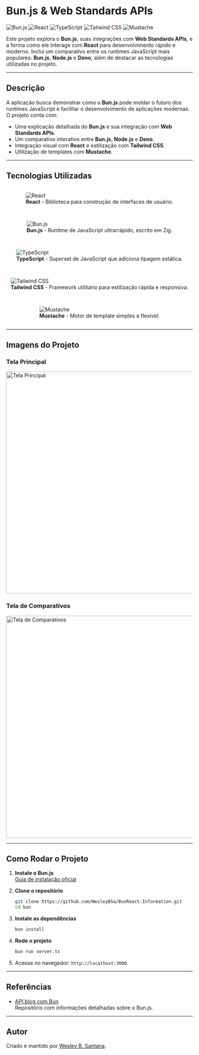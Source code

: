 # **Bun.js & Web Standards APIs**

![Bun.js](./public/image/Bun-Dark.svg)
![React](./public/image/React-Dark.svg)
![TypeScript](./public/image/TypeScript.svg)
![Tailwind CSS](./public/image/TailwindCSS-Dark.svg)
![Mustache](https://img.shields.io/badge/Template-Mustache-blue)

Este projeto explora o **Bun.js**, suas integrações com **Web Standards APIs**, e a forma como ele interage com **React** para desenvolvimento rápido e moderno. Inclui um comparativo entre os runtimes JavaScript mais populares: **Bun.js**, **Node.js** e **Deno**, além de destacar as tecnologias utilizadas no projeto.

---

## **Descrição**

A aplicação busca demonstrar como o **Bun.js** pode moldar o futuro dos runtimes JavaScript e facilitar o desenvolvimento de aplicações modernas. O projeto conta com:

- Uma explicação detalhada do **Bun.js** e sua integração com **Web Standards APIs**.
- Um comparativo interativo entre **Bun.js**, **Node.js** e **Deno**.
- Integração visual com **React** e estilização com **Tailwind CSS**.
- Utilização de templates com **Mustache**.

---

## **Tecnologias Utilizadas**

<div style="display: flex; align-items: center; justify-content: space-around; flex-wrap: wrap; gap: 15px;">

![React](./public/image/React-Dark.svg)  
**React** - Biblioteca para construção de interfaces de usuário.

![Bun.js](./public/image/Bun-Dark.svg)  
**Bun.js** - Runtime de JavaScript ultrarrápido, escrito em Zig.

![TypeScript](./public/image/TypeScript.svg)  
**TypeScript** - Superset de JavaScript que adiciona tipagem estática.

![Tailwind CSS](./public/image/TailwindCSS-Dark.svg)  
**Tailwind CSS** - Framework utilitário para estilização rápida e responsiva.

![Mustache](https://img.shields.io/badge/Template-Mustache-blue)  
**Mustache** - Motor de template simples e flexível.

</div>

---

## **Imagens do Projeto**

### **Tela Principal**
<img src="./public/image/tela1.png" alt="Tela Principal" width="600">

### **Tela de Comparativos**
<img src="./public/image/comparativo.png" alt="Tela de Comparativos" width="600">

---

## **Como Rodar o Projeto**

1. **Instale o Bun.js**  
   [Guia de instalação oficial](https://bun.sh/)

2. **Clone o repositório**
   ```bash
   git clone https://github.com/WesleyBSa/BunReact-Information.git
   cd bun
   ```

3. **Instale as dependências**
   ```bash
   bun install
   ```

4. **Rode o projeto**
   ```bash
   bun run server.ts
   ```

5. Acesse no navegador: `http://localhost:3000`.

---

## **Referências**

- [API blog com Bun](https://github.com/WesleyBSa/bun-blogApi)  
Repositório com informações detalhadas sobre o Bun.js.

---

## **Autor**

Criado e mantido por [Wesley B. Santana](https://www.linkedin.com/in/wesley-batista-74b7a1198/).  

